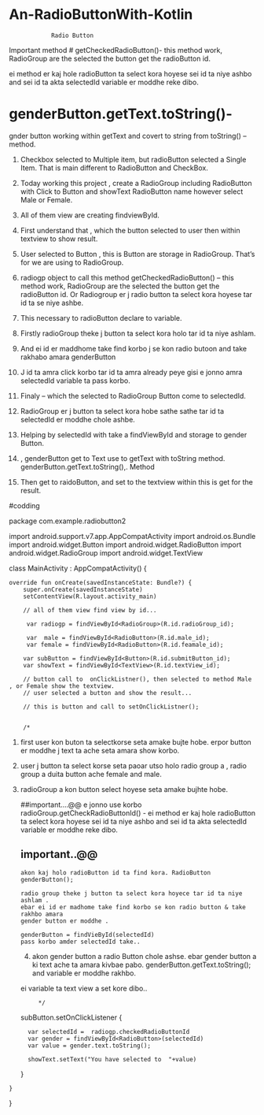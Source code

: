 # An-RadioButtonWith-Kotlin

                Radio Button


   Important method
    # getCheckedRadioButton()- 
this method work, RadioGroup are the selected the button get the radioButton id. 

ei method er kaj hole radioButton ta select
kora hoyese sei id ta niye ashbo and sei id ta akta selectedId variable er moddhe reke dibo.


   # genderButton.getText.toString()- 
gnder button working within getText and covert to string from toString() – method.

1.	Checkbox selected to Multiple item, but radioButton selected a Single Item. That is main different to RadioButton and CheckBox. 

2.	Today working this project , create a RadioGroup including RadioButton with Click to Button and showText RadioButton name however select Male or Female.

3.	All of them view are creating findviewById.

4.	First understand that , which the button selected to user then within textview to show result.

5.	User selected to Button ,  this is Button are storage in RadioGroup. That’s for we are using to RadioGroup.

6.	radiogp object to call this method getCheckedRadioButton() – this method work, RadioGroup are the selected the button get the radioButton id. Or   Radiogroup er j radio button ta select kora hoyese tar id ta se niye ashbe.

7.	This necessary to radioButton declare to variable. 

8.	Firstly radioGroup theke j button ta select kora holo tar id ta niye ashlam.

9.	And ei id er maddhome take find korbo j se kon radio butoon and take rakhabo amara genderButton

10.	J id ta amra click korbo tar id ta amra already peye gisi e jonno amra selectedId variable ta pass korbo. 

11.	Finaly – which the selected to  RadioGroup Button come to selectedId.

12.	  RadioGroup er j button ta select kora hobe sathe sathe tar id ta selectedId er moddhe chole ashbe.

13.	 Helping by selectedId with take a findViewById and storage to gender Button. 

14.	, genderButton get to Text use to getText with toString method. genderButton.getText.toString(),. Method    


15.	Then get to raidoButton, and set to the textview within this is get for the result.





#codding

package com.example.radiobutton2

import android.support.v7.app.AppCompatActivity
import android.os.Bundle
import android.widget.Button
import android.widget.RadioButton
import android.widget.RadioGroup
import android.widget.TextView

class MainActivity : AppCompatActivity() {

    override fun onCreate(savedInstanceState: Bundle?) {
        super.onCreate(savedInstanceState)
        setContentView(R.layout.activity_main)

        // all of them view find view by id...

         var radiogp = findViewById<RadioGroup>(R.id.radioGroup_id);

         var  male = findViewById<RadioButton>(R.id.male_id);
         var female = findViewById<RadioButton>(R.id.feamale_id);

        var subButton = findViewById<Button>(R.id.submitButton_id);
        var showText = findViewById<TextView>(R.id.textView_id);

        // button call to  onClickListner(), then selected to method Male , or Female show the textview.
        // user selected a button and show the result...

        // this is button and call to setOnClickListner();


        /*
   1. first user kon buton ta selectkorse seta amake bujte hobe. erpor button er moddhe
       j text ta ache seta amara show korbo.
   2. user j button ta select korse seta paoar utso holo radio group a , radio group
       a duita button ache female and male.
   3. radioGroup a kon button select hoyese seta amake bujhte hobe.

       ##important....@@
       e jonno use korbo
       radioGroup.getCheckRadioButtonId() - ei method er kaj hole radioButton ta select
       kora hoyese sei id ta niye ashbo and sei id ta akta selectedId variable er moddhe reke dibo.

         ## important..@@
          akon kaj holo radioButton id ta find kora. RadioButton genderButton();

          radio group theke j button ta select kora hoyece tar id ta niye ashlam .
          ebar ei id er madhome take find korbo se kon radio button & take rakhbo amara
          gender button er moddhe .

          genderButton = findVieById(selectedId)
          pass korbo amder selectedId take..

       4. akon gender button a radio Button chole ashse. ebar gender button a ki text ache
        ta amara kivbae pabo.
         genderButton.getText.toString(); and variable er moddhe rakhbo.

         ei variable ta text view a set kore dibo..

               */

        subButton.setOnClickListener {


            var selectedId =  radiogp.checkedRadioButtonId
            var gender = findViewById<RadioButton>(selectedId)
            var value = gender.text.toString();

            showText.setText("You have selected to  "+value)

        }





    }
}


